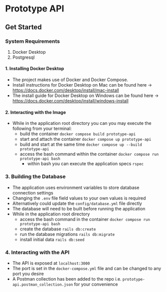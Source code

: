 # Prototype API

## Get Started

### System Requirements
1. Docker Desktop
2. Postgresql

#### 1. Installing Docker Desktop
- The project makes use of Docker and Docker Compose.
- Install instructions for Docker Desktop on Mac can be found here -> https://docs.docker.com/desktop/install/mac-install
- The install guide for Docker Desktop on Windows can be found here -> https://docs.docker.com/desktop/install/windows-install

#### 2. Interacting with the Image
- While in the application root directory you can you may execute the following from your terminal:
    - build the container `docker compose build prototype-api`
    - start and attach the container `docker compose up prototype-api`
    - build and start at the same time `docker compose up --build prototype-api`
    - access the bash command within the container `docker compose run prototype-api bash`
      - within bash you can execute the application specs `rspec`
  
### 3. Building the Database
- The application uses environment variables to store database connection settings
- Changing the `.env` file field values to your own values is required
- Alternatively could update the `config/database.yml` file directly
- The database will need to be built before running the application
- While in the application root directory
  - access the bash command in the container `docker compose run prototype-api bash`
  - create the database `rails db:create`
  - run the database migrations `rails db:migrate`
  - install initial data `rails db:seed`

### 4. Interacting with the API
- The API is exposed at `localhost:3000`
- The port is set in the `docker-compose.yml` file and can be changed to any port you desire
- A Postman collection has been added to the repo i.e. `prototype-api.postman_collection.json` for your convenience

